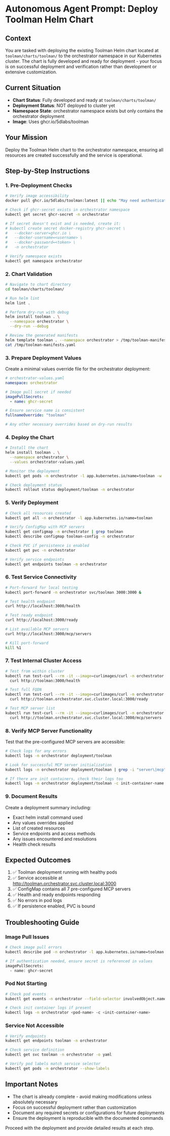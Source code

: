 # Autonomous Agent Prompt: Deploy Toolman Helm Chart

## Context
You are tasked with deploying the existing Toolman Helm chart located at `toolman/charts/toolman/` to the orchestrator namespace in our Kubernetes cluster. The chart is fully developed and ready for deployment - your focus is on successful deployment and verification rather than development or extensive customization.

## Current Situation
- **Chart Status**: Fully developed and ready at `toolman/charts/toolman/`
- **Deployment Status**: NOT deployed to cluster yet
- **Namespace State**: orchestrator namespace exists but only contains the orchestrator deployment
- **Image**: Uses ghcr.io/5dlabs/toolman

## Your Mission
Deploy the Toolman Helm chart to the orchestrator namespace, ensuring all resources are created successfully and the service is operational.

## Step-by-Step Instructions

### 1. Pre-Deployment Checks
```bash
# Verify image accessibility
docker pull ghcr.io/5dlabs/toolman:latest || echo "May need authentication"

# Check if ghcr-secret exists in orchestrator namespace
kubectl get secret ghcr-secret -n orchestrator

# If secret doesn't exist and is needed, create it:
# kubectl create secret docker-registry ghcr-secret \
#   --docker-server=ghcr.io \
#   --docker-username=<username> \
#   --docker-password=<token> \
#   -n orchestrator

# Verify namespace exists
kubectl get namespace orchestrator
```

### 2. Chart Validation
```bash
# Navigate to chart directory
cd toolman/charts/toolman/

# Run helm lint
helm lint .

# Perform dry-run with debug
helm install toolman . \
  --namespace orchestrator \
  --dry-run --debug

# Review the generated manifests
helm template toolman . --namespace orchestrator > /tmp/toolman-manifests.yaml
cat /tmp/toolman-manifests.yaml
```

### 3. Prepare Deployment Values
Create a minimal values override file for the orchestrator deployment:
```yaml
# orchestrator-values.yaml
namespace: orchestrator

# Image pull secret if needed
imagePullSecrets:
  - name: ghcr-secret

# Ensure service name is consistent
fullnameOverride: "toolman"

# Any other necessary overrides based on dry-run results
```

### 4. Deploy the Chart
```bash
# Install the chart
helm install toolman . \
  --namespace orchestrator \
  --values orchestrator-values.yaml

# Monitor the deployment
kubectl get pods -n orchestrator -l app.kubernetes.io/name=toolman -w

# Check deployment status
kubectl rollout status deployment/toolman -n orchestrator
```

### 5. Verify Deployment
```bash
# Check all resources created
kubectl get all -n orchestrator -l app.kubernetes.io/name=toolman

# Verify ConfigMap with MCP servers
kubectl get configmap -n orchestrator | grep toolman
kubectl describe configmap toolman-config -n orchestrator

# Check PVC if persistence is enabled
kubectl get pvc -n orchestrator

# Verify service endpoints
kubectl get endpoints toolman -n orchestrator
```

### 6. Test Service Connectivity
```bash
# Port-forward for local testing
kubectl port-forward -n orchestrator svc/toolman 3000:3000 &

# Test health endpoint
curl http://localhost:3000/health

# Test ready endpoint
curl http://localhost:3000/ready

# List available MCP servers
curl http://localhost:3000/mcp/servers

# Kill port-forward
kill %1
```

### 7. Test Internal Cluster Access
```bash
# Test from within cluster
kubectl run test-curl --rm -it --image=curlimages/curl -n orchestrator -- \
  curl http://toolman:3000/health

# Test full FQDN
kubectl run test-curl --rm -it --image=curlimages/curl -n orchestrator -- \
  curl http://toolman.orchestrator.svc.cluster.local:3000/ready

# Test MCP server list
kubectl run test-curl --rm -it --image=curlimages/curl -n orchestrator -- \
  curl http://toolman.orchestrator.svc.cluster.local:3000/mcp/servers
```

### 8. Verify MCP Server Functionality
Test that the pre-configured MCP servers are accessible:
```bash
# Check logs for any errors
kubectl logs -n orchestrator deployment/toolman

# Look for successful MCP server initialization
kubectl logs -n orchestrator deployment/toolman | grep -i "server\|mcp"

# If there are init containers, check their logs too
kubectl logs -n orchestrator deployment/toolman -c init-container-name
```

### 9. Document Results
Create a deployment summary including:
- Exact helm install command used
- Any values overrides applied
- List of created resources
- Service endpoints and access methods
- Any issues encountered and resolutions
- Health check results

## Expected Outcomes
1. ✅ Toolman deployment running with healthy pods
2. ✅ Service accessible at http://toolman.orchestrator.svc.cluster.local:3000
3. ✅ ConfigMap contains all 7 pre-configured MCP servers
4. ✅ Health and ready endpoints responding
5. ✅ No errors in pod logs
6. ✅ If persistence enabled, PVC is bound

## Troubleshooting Guide

### Image Pull Issues
```bash
# Check image pull errors
kubectl describe pod -n orchestrator -l app.kubernetes.io/name=toolman

# If authentication needed, ensure secret is referenced in values
imagePullSecrets:
  - name: ghcr-secret
```

### Pod Not Starting
```bash
# Check pod events
kubectl get events -n orchestrator --field-selector involvedObject.name=toolman-xxxxx

# Check init container logs if present
kubectl logs -n orchestrator <pod-name> -c <init-container-name>
```

### Service Not Accessible
```bash
# Verify endpoints
kubectl get endpoints toolman -n orchestrator

# Check service definition
kubectl get svc toolman -n orchestrator -o yaml

# Verify pod labels match service selector
kubectl get pods -n orchestrator --show-labels
```

## Important Notes
- The chart is already complete - avoid making modifications unless absolutely necessary
- Focus on successful deployment rather than customization
- Document any required secrets or configurations for future deployments
- Ensure the deployment is reproducible with the documented commands

Proceed with the deployment and provide detailed results at each step.